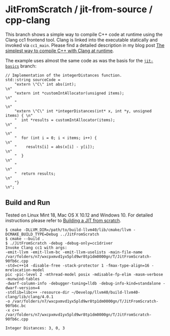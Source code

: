 # JitFromScratch / jit-from-source / cpp-clang

This branch shows a simple way to compile C++ code at runtime using the Clang cc1 frontend tool. Clang is linked into the executable statically and invoked via `cc1_main`. Please find a detailed description in my blog post [The simplest way to compile C++ with Clang at runtime](http://weliveindetail.github.io/blog/post/2017/07/25/compile-with-clang-at-runtime-simple.html).

The example uses almost the same code as was the basis for the [`jit-basics`](https://github.com/weliveindetail/JitFromScratch/tree/jit-basics) branch:

```
// Implementation of the integerDistances function.
std::string sourceCode =
    "extern \"C\" int abs(int);                                           \n"
    "extern int *customIntAllocator(unsigned items);                      \n"
    "                                                                     \n"
    "extern \"C\" int *integerDistances(int* x, int *y, unsigned items) { \n"
    "  int *results = customIntAllocator(items);                          \n"
    "                                                                     \n"
    "  for (int i = 0; i < items; i++) {                                  \n"
    "    results[i] = abs(x[i] - y[i]);                                   \n"
    "  }                                                                  \n"
    "                                                                     \n"
    "  return results;                                                    \n"
    "}                                                                    \n";
```

## Build and Run

Tested on Linux Mint 18, Mac OS X 10.12 and Windows 10. For detailed instructions please refer to [Building a JIT from scratch](https://weliveindetail.github.io/blog/post/2017/07/18/building-a-jit-from-scratch.html).

```
$ cmake -DLLVM_DIR=/path/to/build-llvm40/lib/cmake/llvm -DCMAKE_BUILD_TYPE=Debug ../JitFromScratch
$ cmake --build .
$ ./JitFromScratch -debug -debug-only=cc1driver
Invoke Clang cc1 with args:
-emit-llvm -emit-llvm-bc -emit-llvm-uselists -main-file-name 
/var/folders/n7/wxcpxmvd1yx5pld9wr8tp1dm0000gn/T/JitFromScratch-90fb6c.cpp
-std=c++14 -disable-free -stack-protector 1 -fmax-type-align=16 -mrelocation-model 
pic -pic-level 2 -mthread-model posix -mdisable-fp-elim -masm-verbose -munwind-tables 
-dwarf-column-info -debugger-tuning=lldb -debug-info-kind=standalone -dwarf-version=4 
-stdlib=libc++ -resource-dir ~/Develop/llvm40/build-llvm40-clang/lib/clang/4.0.1
-o /var/folders/n7/wxcpxmvd1yx5pld9wr8tp1dm0000gn/T/JitFromScratch-90fb6c.bc 
-x c++ /var/folders/n7/wxcpxmvd1yx5pld9wr8tp1dm0000gn/T/JitFromScratch-90fb6c.cpp 

Integer Distances: 3, 0, 3
```
